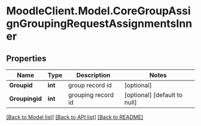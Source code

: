 # MoodleClient.Model.CoreGroupAssignGroupingRequestAssignmentsInner

## Properties

Name | Type | Description | Notes
------------ | ------------- | ------------- | -------------
**Groupid** | **int** | group record id | [optional] 
**Groupingid** | **int** | grouping record id | [optional] [default to null]

[[Back to Model list]](../README.md#documentation-for-models) [[Back to API list]](../README.md#documentation-for-api-endpoints) [[Back to README]](../README.md)

